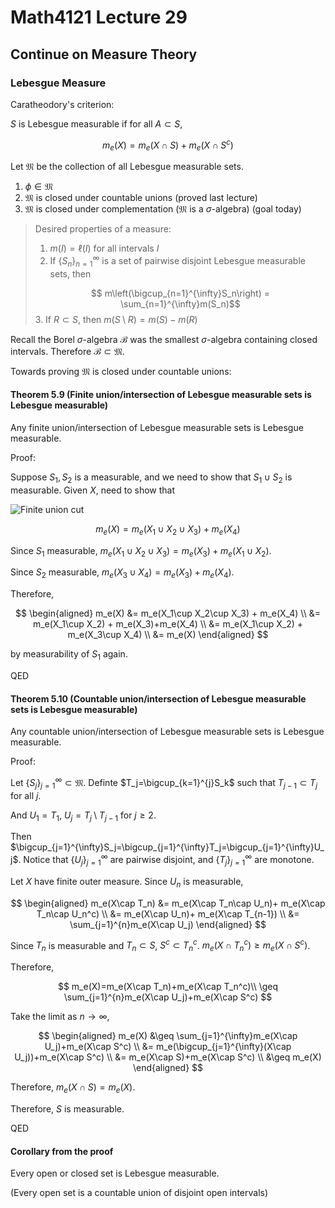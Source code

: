 # Math4121 Lecture 29

## Continue on Measure Theory

### Lebesgue Measure

Caratheodory's criterion:

$S$ is Lebesgue measurable if for all $A\subset S$,

$$
m_e(X) = m_e(X\cap S) + m_e(X\cap S^c)
$$

Let $\mathfrak{M}$ be the collection of all Lebesgue measurable sets.

1. $\phi\in\mathfrak{M}$
2. $\mathfrak{M}$ is closed under countable unions (proved last lecture)
3. $\mathfrak{M}$ is closed under complementation ($\mathfrak{M}$ is a $\sigma$-algebra) (goal today)

> Desired properties of a measure:
>
> 1. $m(I)=\ell(I)$ for all intervals $I$
> 2. If $\{S_n\}_{n=1}^{\infty}$ is a set of pairwise disjoint Lebesgue measurable sets, then
>
> $$ m\left(\bigcup_{n=1}^{\infty}S_n\right) = \sum_{n=1}^{\infty}m(S_n)$$
> 3. If $R\subset S$, then $m(S\setminus R) = m(S) - m(R)$

Recall the Borel $\sigma$-algebra $\mathcal{B}$ was the smallest $\sigma$-algebra containing closed intervals. Therefore $\mathcal{B}\subset\mathfrak{M}$.

Towards proving $\mathfrak{M}$ is closed under countable unions:

#### Theorem 5.9 (Finite union/intersection of Lebesgue measurable sets is Lebesgue measurable)

Any finite union/intersection of Lebesgue measurable sets is Lebesgue measurable.

Proof:

Suppose $S_1, S_2$ is a measurable, and we need to show that $S_1\cup S_2$ is measurable. Given $X$, need to show that

![Finite union cut](https://notenextra.trance-0.com/Math4121/Finite_union_cut.png)

$$
m_e(X) = m_e(X_1\cup X_2\cup X_3)+ m_e(X_4)
$$

Since $S_1$ measurable, $m_e(X_1\cup X_2\cup X_3)=m_e(X_3)+m_e(X_1\cup X_2)$.

Since $S_2$ measurable, $m_e(X_3\cup X_4)=m_e(X_3)+m_e(X_4)$.

Therefore,

$$
\begin{aligned}
m_e(X) &= m_e(X_1\cup X_2\cup X_3) + m_e(X_4) \\
&= m_e(X_1\cup X_2) + m_e(X_3)+m_e(X_4) \\
&= m_e(X_1\cup X_2) + m_e(X_3\cup X_4) \\
&= m_e(X)
\end{aligned}
$$

by measurability of $S_1$ again.

QED

#### Theorem 5.10 (Countable union/intersection of Lebesgue measurable sets is Lebesgue measurable)

Any countable union/intersection of Lebesgue measurable sets is Lebesgue measurable.

Proof:

Let $\{S_j\}_{j=1}^{\infty}\subset\mathfrak{M}$. Definte $T_j=\bigcup_{k=1}^{j}S_k$ such that $T_{j-1}\subset T_j$ for all $j$.

And $U_1=T_1$, $U_j=T_j\setminus T_{j-1}$ for $j\geq 2$.

Then $\bigcup_{j=1}^{\infty}S_j=\bigcup_{j=1}^{\infty}T_j=\bigcup_{j=1}^{\infty}U_j$. Notice that $\{U_j\}_{j=1}^{\infty}$ are pairwise disjoint, and $\{T_j\}_{j=1}^{\infty}$ are monotone.

Let $X$ have finite outer measure. Since $U_n$ is measurable,

$$
\begin{aligned}
m_e(X\cap T_n) &= m_e(X\cap T_n\cap U_n)+ m_e(X\cap T_n\cap U_n^c) \\
&= m_e(X\cap U_n)+ m_e(X\cap T_{n-1}) \\
&= \sum_{j=1}^{n}m_e(X\cap U_j)
\end{aligned}
$$

Since $T_n$ is measurable and $T_n\subset S$, $S^c\subset T_n^c$. $m_e(X\cap T_n^c)\geq m_e(X\cap S^c)$.

Therefore,

$$
m_e(X)=m_e(X\cap T_n)+m_e(X\cap T_n^c)\\
\geq \sum_{j=1}^{n}m_e(X\cap U_j)+m_e(X\cap S^c)
$$

Take the limit as $n\to\infty$,

$$
\begin{aligned}
m_e(X) &\geq \sum_{j=1}^{\infty}m_e(X\cap U_j)+m_e(X\cap S^c) \\
&= m_e(\bigcup_{j=1}^{\infty}(X\cap U_j))+m_e(X\cap S^c) \\
&= m_e(X\cap S)+m_e(X\cap S^c) \\
&\geq m_e(X)
\end{aligned}
$$

Therefore, $m_e(X\cap S)=m_e(X)$.

Therefore, $S$ is measurable.

QED

#### Corollary from the proof

Every open or closed set is Lebesgue measurable.

(Every open set is a countable union of disjoint open intervals)
